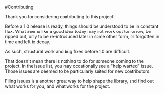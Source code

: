 #Contributing

Thank you for considering contributing to this project!

Before a 1.0 release is ready, things should be understood to be in constant flux. What seems like a good idea today may
not work out tomorrow, be ripped out, only to be re-introduced later in some other form, or forgotten in time and left to decay.

As such, structural work and bug fixes before 1.0 are difficult.

That doesn't mean there is nothing to do for someone coming to the project. In the issue list, you may occationally see a
"help wanted" issue. Those issues are deemed to be particularly suited for new contributors.

Filing issues is a another great way to help shape the library, and find out what works for you, and what works for the project.
